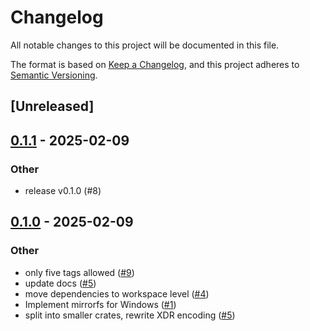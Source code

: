 # Changelog

All notable changes to this project will be documented in this file.

The format is based on [Keep a Changelog](https://keepachangelog.com/en/1.0.0/),
and this project adheres to [Semantic Versioning](https://semver.org/spec/v2.0.0.html).

## [Unreleased]

## [0.1.1](https://github.com/Vaiz/nfs3/compare/nfs3_types-v0.1.0...nfs3_types-v0.1.1) - 2025-02-09

### Other

- release v0.1.0 (#8)

## [0.1.0](https://github.com/Vaiz/nfs3/releases/tag/nfs3_types-v0.1.0) - 2025-02-09

### Other

- only five tags allowed ([#9](https://github.com/Vaiz/nfs3/pull/9))
- update docs ([#5](https://github.com/Vaiz/nfs3/pull/5))
- move dependencies to workspace level ([#4](https://github.com/Vaiz/nfs3/pull/4))
- Implement mirrorfs for Windows ([#1](https://github.com/Vaiz/nfs3/pull/1))
- split into smaller crates, rewrite XDR encoding ([#5](https://github.com/Vaiz/nfs3/pull/5))
